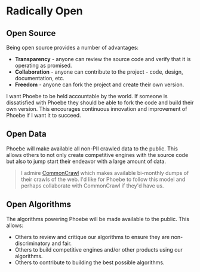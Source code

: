 # Radically Open

## Open Source
Being open source provides a number of advantages:
- **Transparency** - anyone can review the source code and verify that it is operating as promised.
- **Collaboration** - anyone can contribute to the project - code, design, documentation, etc.
- **Freedom** - anyone can fork the project and create their own version.

I want Phoebe to be held accountable by the world. If someone is dissatisfied with Phoebe they should be able to fork the code and build their own version. This encourages continuous innovation and improvement of Phoebe if I want it to succeed.

## Open Data
Phoebe will make available all non-PII crawled data to the public. This allows others to not only create competitive engines with the source code but also to jump start their endeavor with a large amount of data.

> I admire [CommonCrawl](https://commoncrawl.org) which makes available bi-monthly dumps of their crawls of the web. I'd like for Phoebe to follow this model and perhaps collaborate with CommonCrawl if they'd have us.

## Open Algorithms
The algorithms powering Phoebe will be made available to the public. This allows:

- Others to review and critique our algorithms to ensure they are non-discriminatory and fair.
- Others to build competitive engines and/or other products using our algorithms.
- Others to contribute to building the best possible algorithms.